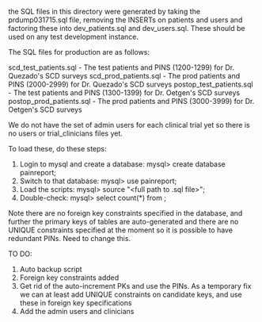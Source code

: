 the SQL files in this directory were generated by taking the prdump031715.sql file,
removing the INSERTs on patients and users and factoring these into dev_patients.sql
and dev_users.sql. These should be used on any test development instance.

The SQL files for production are as follows:

scd_test_patients.sql - The test patients and PINS (1200-1299) for Dr. Quezado's SCD surveys
scd_prod_patients.sql - The prod patients and PINS (2000-2999) for Dr. Quezado's SCD surveys
postop_test_patients.sql - The test patients and PINS (1300-1399) for Dr. Oetgen's SCD surveys
postop_prod_patients.sql - The prod patients and PINS (3000-3999) for Dr. Oetgen's SCD surveys

We do not have the set of admin users for each clinical trial yet so there is no users or 
trial_clinicians files yet.

To load these, do these steps:
1. Login to mysql and create a database:
   mysql> create database painreport;
2. Switch to that database: 
   mysql> use painreport;
3. Load the scripts:
   mysql> source "<full path to .sql file>";
4. Double-check:
   mysql> select count(*) from <tables>;

Note there are no foreign key constraints specified in the database, and further the
primary keys of tables are auto-generated and there are no UNIQUE constraints specified
at the moment so it is possible to have redundant PINs. Need to change this.

TO DO:
1. Auto backup script
2. Foreign key constraints added
3. Get rid of the auto-increment PKs and use the PINs. As a temporary fix we can at least
   add UNIQUE constraints on candidate keys, and use these in foreign key specifications
4. Add the admin users and clinicians
